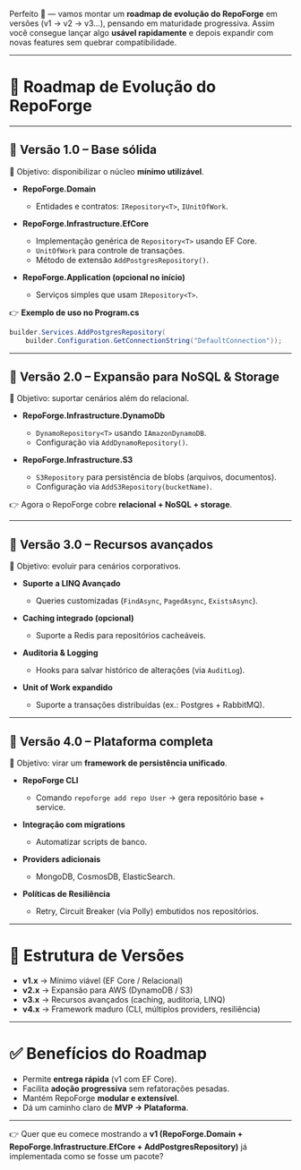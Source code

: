 ﻿Perfeito 🚀 — vamos montar um **roadmap de evolução do RepoForge** em versões (v1 → v2 → v3...), pensando em maturidade progressiva. Assim você consegue lançar algo **usável rapidamente** e depois expandir com novas features sem quebrar compatibilidade.

---

# 📌 Roadmap de Evolução do **RepoForge**

---

## 🔹 **Versão 1.0 – Base sólida**

🎯 Objetivo: disponibilizar o núcleo **mínimo utilizável**.

* **RepoForge.Domain**

  * Entidades e contratos: `IRepository<T>`, `IUnitOfWork`.
* **RepoForge.Infrastructure.EfCore**

  * Implementação genérica de `Repository<T>` usando EF Core.
  * `UnitOfWork` para controle de transações.
  * Método de extensão `AddPostgresRepository()`.
* **RepoForge.Application (opcional no início)**

  * Serviços simples que usam `IRepository<T>`.

👉 **Exemplo de uso no Program.cs**

```csharp
builder.Services.AddPostgresRepository(
    builder.Configuration.GetConnectionString("DefaultConnection"));
```

---

## 🔹 **Versão 2.0 – Expansão para NoSQL & Storage**

🎯 Objetivo: suportar cenários além do relacional.

* **RepoForge.Infrastructure.DynamoDb**

  * `DynamoRepository<T>` usando `IAmazonDynamoDB`.
  * Configuração via `AddDynamoRepository()`.

* **RepoForge.Infrastructure.S3**

  * `S3Repository` para persistência de blobs (arquivos, documentos).
  * Configuração via `AddS3Repository(bucketName)`.

👉 Agora o RepoForge cobre **relacional + NoSQL + storage**.

---

## 🔹 **Versão 3.0 – Recursos avançados**

🎯 Objetivo: evoluir para cenários corporativos.

* **Suporte a LINQ Avançado**

  * Queries customizadas (`FindAsync`, `PagedAsync`, `ExistsAsync`).
* **Caching integrado (opcional)**

  * Suporte a Redis para repositórios cacheáveis.
* **Auditoria & Logging**

  * Hooks para salvar histórico de alterações (via `AuditLog`).
* **Unit of Work expandido**

  * Suporte a transações distribuídas (ex.: Postgres + RabbitMQ).

---

## 🔹 **Versão 4.0 – Plataforma completa**

🎯 Objetivo: virar um **framework de persistência unificado**.

* **RepoForge CLI**

  * Comando `repoforge add repo User` → gera repositório base + service.
* **Integração com migrations**

  * Automatizar scripts de banco.
* **Providers adicionais**

  * MongoDB, CosmosDB, ElasticSearch.
* **Políticas de Resiliência**

  * Retry, Circuit Breaker (via Polly) embutidos nos repositórios.

---

# 📌 Estrutura de Versões

* **v1.x** → Mínimo viável (EF Core / Relacional)
* **v2.x** → Expansão para AWS (DynamoDB / S3)
* **v3.x** → Recursos avançados (caching, auditoria, LINQ)
* **v4.x** → Framework maduro (CLI, múltiplos providers, resiliência)

---

# ✅ Benefícios do Roadmap

* Permite **entrega rápida** (v1 com EF Core).
* Facilita **adoção progressiva** sem refatorações pesadas.
* Mantém RepoForge **modular e extensível**.
* Dá um caminho claro de **MVP → Plataforma**.

---

👉 Quer que eu comece mostrando a **v1 (RepoForge.Domain + RepoForge.Infrastructure.EfCore + AddPostgresRepository)** já implementada como se fosse um pacote?

